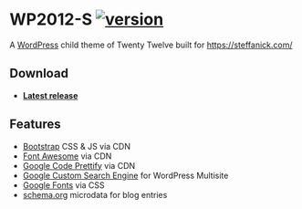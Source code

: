 # WP2012-S [![version](https://img.shields.io/badge/wp2012--s-v0.8.4-0038e2.svg?style=flat-square)][CHANGELOG]
A [WordPress] child theme of Twenty Twelve built for https://steffanick.com/

## Download
* [**Latest release**](https://github.com/AdamSteffanick/wp2012-s/releases/latest)

## Features
* [Bootstrap] CSS & JS via CDN
* [Font Awesome] via CDN
* [Google Code Prettify] via CDN
* [Google Custom Search Engine] for WordPress Multisite
* [Google Fonts] via CSS
* [schema.org] microdata for blog entries

[CHANGELOG]: ./CHANGELOG.md

[Bootstrap]: http://getbootstrap.com/
[Font Awesome]: http://fontawesome.io/
[Google Code Prettify]: https://github.com/google/code-prettify
[Google Custom Search Engine]: https://developers.google.com/custom-search/
[Google Fonts]: https://fonts.google.com/
[schema.org]: https://schema.org/
[WordPress]: https://wordpress.org/